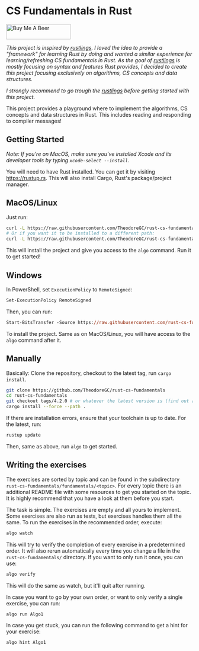 # CS Fundamentals in Rust

<a href="https://www.buymeacoffee.com/theodoregc" target="_blank"><img src="https://cdn.buymeacoffee.com/buttons/default-red.png" alt="Buy Me A Beer" height="41" width="174"></a>

*This project is inspired by [rustlings](https://github.com/rust-lang/rustlings).*
*I loved the idea to provide a "framework" for learning Rust by doing and wanted a similar experience for learning/refreshing CS fundamentals in Rust. As the goal of [rustlings](https://github.com/rust-lang/rustlings) is mostly focusing on syntax and features Rust provides, I decided to create this project focusing exclusively on algorithms, CS concepts and data structures.*

*I strongly recommend to go trough the [rustlings](https://github.com/rust-lang/rustlings) before getting started with this project.*

This project provides a playground where to implement the algorithms, CS concepts and data structures in Rust. This includes reading and responding to compiler messages!

## Getting Started

_Note: If you're on MacOS, make sure you've installed Xcode and its developer tools by typing `xcode-select --install`._

You will need to have Rust installed. You can get it by visiting <https://rustup.rs>. This will also install Cargo, Rust's package/project manager.

## MacOS/Linux

Just run:

```bash
curl -L https://raw.githubusercontent.com/TheodoreGC/rust-cs-fundamentals/main/install.sh | bash
# Or if you want it to be installed to a different path:
curl -L https://raw.githubusercontent.com/TheodoreGC/rust-cs-fundamentals/main/install.sh | bash -s mypath/
```

This will install the project and give you access to the `algo` command. Run it to get started!

## Windows

In PowerShell, set `ExecutionPolicy` to `RemoteSigned`:

```ps
Set-ExecutionPolicy RemoteSigned
```

Then, you can run:

```ps
Start-BitsTransfer -Source https://raw.githubusercontent.com/rust-cs-fundamentals/main/install.ps1 -Destination $env:TMP/install_algo.ps1; Unblock-File $env:TMP/install_algo.ps1; Invoke-Expression $env:TMP/install_algo.ps1
```

To install the project. Same as on MacOS/Linux, you will have access to the `algo` command after it.

## Manually

Basically: Clone the repository, checkout to the latest tag, run `cargo install`.

```bash
git clone https://github.com/TheodoreGC/rust-cs-fundamentals
cd rust-cs-fundamentals
git checkout tags/4.2.0 # or whatever the latest version is (find out at https://github.com/TheodoreGC/rust-cs-fundamentals/releases/latest)
cargo install --force --path .
```

If there are installation errors, ensure that your toolchain is up to date. For the latest, run:

```bash
rustup update
```

Then, same as above, run `algo` to get started.

## Writing the exercises

The exercises are sorted by topic and can be found in the subdirectory `rust-cs-fundamentals/fundamentals/<topic>`. For every topic there is an additional README file with some resources to get you started on the topic. It is highly recommend that you have a look at them before you start.

The task is simple. The exercises are empty and all yours to implement. Some exercises are also run as tests, but exercises handles them all the same. To run the exercises in the recommended order, execute:

```bash
algo watch
```

This will try to verify the completion of every exercise in a predetermined order. It will also rerun automatically every time you change a file in the `rust-cs-fundamentals/` directory. If you want to only run it once, you can use:

```bash
algo verify
```

This will do the same as watch, but it'll quit after running.

In case you want to go by your own order, or want to only verify a single exercise, you can run:

```bash
algo run Algo1
```

In case you get stuck, you can run the following command to get a hint for your
exercise:

``` bash
algo hint Algo1
```
